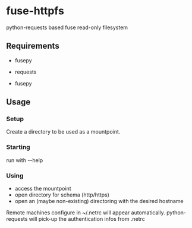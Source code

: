 fuse-httpfs
===========

python-requests based fuse read-only filesystem

Requirements
------------

* fusepy

* requests
* fusepy

Usage
-----

### Setup

Create a directory to be used as a mountpoint.

### Starting

run with --help

### Using

* access the mountpoint
* open directory for schema (http/https)
* open an (maybe non-existing) directoring with the desired hostname


Remote machines configure in ~/.netrc will appear automatically. python-requests will pick-up the authentication infos from .netrc
